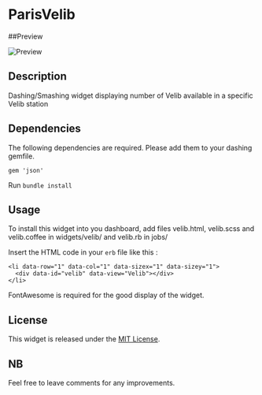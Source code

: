 # ParisVelib

##Preview 

![Preview](https://nsa40.casimages.com/img/2021/02/08/21020801343490058.png)

## Description
Dashing/Smashing widget displaying number of Velib available in a specific Velib station

## Dependencies
The following dependencies are required. Please add them to your dashing gemfile.
```
gem 'json'
```
Run `bundle install`

## Usage

To install this widget into you dashboard, add files velib.html, velib.scss and velib.coffee in widgets/velib/ and velib.rb in jobs/

Insert the HTML code in your `erb` file like this :
```
<li data-row="1" data-col="1" data-sizex="1" data-sizey="1">
  <div data-id="velib" data-view="Velib"></div>
</li>
```

FontAwesome is required for the good display of the widget.

## License

This widget is released under the [MIT License](http://www.opensource.org/licenses/MIT).

## NB

Feel free to leave comments for any improvements.
